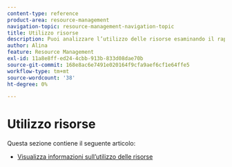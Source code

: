 ```yaml
---
content-type: reference
product-area: resource-management
navigation-topic: resource-management-navigation-topic
title: Utilizzo risorse
description: Puoi analizzare l’utilizzo delle risorse esaminando il rapporto di utilizzo per più progetti o per un solo progetto alla volta.
author: Alina
feature: Resource Management
exl-id: 11a8e8ff-ed24-4cbb-913b-833d08dae70b
source-git-commit: 168e8ac6e7491e020164f9cfa9aef6cf1e64ffe5
workflow-type: tm+mt
source-wordcount: '38'
ht-degree: 0%

---
```


# Utilizzo risorse

Questa sezione contiene il seguente articolo:

* [Visualizza informazioni sull’utilizzo delle risorse](../../resource-mgmt/resource-utilization/view-utilization-information.md)
